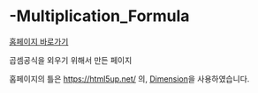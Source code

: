 # -Multiplication_Formula

<a href = "http://곱셈공식.메인.한국">홈페이지 바로가기</a>

곱셈공식을 외우기 위해서 만든 페이지

홈페이지의 틀은 https://html5up.net/ 의, 
<a href = "https://html5up.net/dimension">Dimension</a>을 사용하였습니다.
